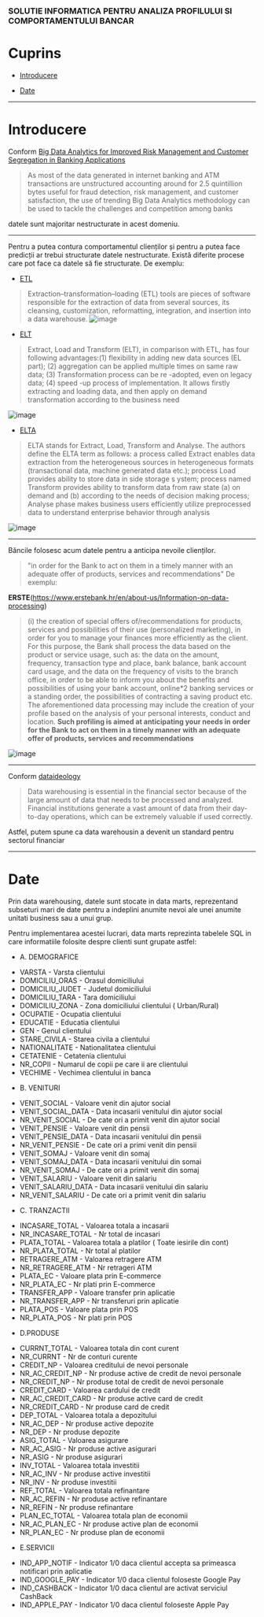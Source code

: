 ### SOLUTIE INFORMATICA PENTRU ANALIZA PROFILULUI SI COMPORTAMENTULUI BANCAR

# Cuprins 
* [Introducere](#Introducere)  
<a name="Introducere"/>

* [Date](#Date)  
<a name="Date"/>

-----

# Introducere

Conform [Big Data Analytics for Improved Risk Management and Customer Segregation in Banking Applications](https://irojournals.com/iroismac/V3/I3/05.pdf)

> As most of the data generated in internet banking and ATM transactions are unstructured accounting around for 2.5 quintillion bytes useful for fraud detection, risk management, and customer satisfaction, the use of trending Big Data Analytics methodology can be used to tackle the challenges and competition among banks

datele sunt majoritar nestructurate in acest domeniu.

-----

Pentru a putea contura comportamentul clienților și pentru a putea face predicții ar trebui structurate datele nestructurate. Există diferite procese care pot face ca datele să fie structurate. 
De exemplu:
* [ETL](https://www.sciencedirect.com/science/article/pii/S131915781100019X/?imgSel=Y)
> Extraction–transformation–loading (ETL) tools are pieces of software responsible for the extraction of data from several sources, its cleansing, customization, reformatting, integration, and insertion into a data warehouse.
![image](https://user-images.githubusercontent.com/73749739/219964652-f9c5969a-4237-438c-8bd3-b8658a003144.png)

* [ELT](https://www.sciencedirect.com/science/article/pii/S2212017314002424)
> Extract, Load and Transform (ELT), in comparison with ETL, has four following advantages:(1) flexibility in adding new data sources (EL part); (2) aggregation can be applied multiple times on same raw data; (3) Transformation process can be re -adopted, even on legacy data; (4) speed -up process of implementation. It allows firstly extracting and loading data, and then apply on demand transformation according to the business need

![image](https://user-images.githubusercontent.com/73749739/219965199-4989c33d-d193-4b2d-be05-99b54737b60c.png)

* [ELTA](https://www.sciencedirect.com/science/article/pii/S2212017314002424)
> ELTA stands for Extract, Load, Transform and Analyse. The authors define the ELTA term as follows: a process called Extract enables data extraction from the heterogeneous sources in heterogeneous formats (transactional data, machine generated data etc.); process Load provides ability to store data in side storage s ystem; process named Transform provides ability to transform data from raw state (a) on demand and (b) according to the needs of decision making process; Analyse phase makes business users efficiently utilize preprocessed data to understand enterprise behavior through analysis

![image](https://user-images.githubusercontent.com/73749739/219965282-ee66a919-7cc5-487a-baf9-95f8e7dcd730.png)

-----

Băncile folosesc acum datele pentru a anticipa nevoile clienților.
> "in order for the Bank to act on them in a timely manner with an adequate offer of products, services and recommendations"
De exemplu:


**ERSTE**(https://www.erstebank.hr/en/about-us/Information-on-data-processing)
>(i) the creation of special offers of/recommendations for products, services and possibilities of their use (personalized marketing), in order for you to manage your finances more efficiently as the client. For this purpose, the Bank shall process the data based on the product or service usage, such as: the data on the amount, frequency, transaction type and place, bank balance, bank account card usage, and the data on the frequency of visits to the branch office, in order to be able to inform you about the benefits and possibilities of using your bank account, online*2 banking services or a standing order, the possibilities of contracting a saving product etc. The aforementioned data processing may include the creation of your profile based on the analysis of your personal interests, conduct and location. **Such profiling is aimed at anticipating your needs in order for the Bank to act on them in a timely manner with an adequate offer of products, services and recommendations** 

![image](https://user-images.githubusercontent.com/73749739/219967007-f70481fd-d584-4b79-b36d-6db16e8abd8c.png)

-----

Conform [dataideology](https://www.dataideology.com/the-benefits-of-data-warehousing-in-finance/)
>Data warehousing is essential in the financial sector because of the large amount of data that needs to be processed and analyzed. Financial institutions generate a vast amount of data from their day-to-day operations, which can be extremely valuable if used correctly.

Astfel, putem spune ca data warehousin a devenit un standard pentru sectorul financiar

-----

# Date

Prin data warehousing, datele sunt stocate in data marts, reprezentand subseturi mari de date pentru a indeplini anumite nevoi ale unei anumite unitati business sau a unui grup.

Pentru implementarea acestei lucrari, data marts reprezinta tabelele SQL in care informatiile folosite despre clienti sunt grupate astfel:

        
-	A. DEMOGRAFICE
* 	VARSTA	-	Varsta clientului
* 	DOMICILIU_ORAS	-	Orasul domiciliului
* 	DOMICILIU_JUDET	-	Judetul domiciliului
* 	DOMICILIU_TARA	-	Tara domiciliului
* 	DOMICILIU_ZONA	-	Zona domiciliului clientului ( Urban/Rural)
* 	OCUPATIE	-	Ocupatia clientului
* 	EDUCATIE	-	Educatia clientului
* 	GEN	-	Genul clientului
* 	STARE_CIVILA	-	Starea civila a clientului
* 	NATIONALITATE	-	Nationalitatea clientului
* 	CETATENIE	-	Cetatenia clientului
* 	NR_COPII	-	Numarul de copii pe care ii are clientului
* 	VECHIME	-	Vechimea clientului in banca
	
	
-	B. VENITURI		
* 	VENIT_SOCIAL	-	Valoare venit din ajutor social 
* 	VENIT_SOCIAL_DATA	-	Data incasarii venitului din ajutor social 
* 	NR_VENIT_SOCIAL		- 	De cate ori a primit venit din ajutor social 
* 	VENIT_PENSIE	-	Valoare venit din pensii 
* 	VENIT_PENSIE_DATA	-	Data incasarii venitului din pensii 
* 	NR_VENIT_PENSIE 	-	De cate ori a primi venit din pensii 
* 	VENIT_SOMAJ	-	Valoare venit din somaj 
* 	VENIT_SOMAJ_DATA	-	Data incasarii venitului din somai 
* 	NR_VENIT_SOMAJ - De cate ori a primit venit din somaj 
* 	VENIT_SALARIU	-	Valoare venit din salariu 
* 	VENIT_SALARIU_DATA	-	Data incasarii venitului din salariu 
* 	NR_VENIT_SALARIU - De cate ori a primit venit din salariu

-	C. TRANZACTII		
* 	INCASARE_TOTAL	-	Valoarea totala a incasarii
* 	NR_INCASARE_TOTAL	-	Nr total de incasari
* 	PLATA_TOTAL	-	Valoarea totala a platilor ( Toate iesirile din cont)
* 	NR_PLATA_TOTAL	-	Nr total al platilor
* 	RETRAGERE_ATM	-	Valoarea retragere ATM
* 	NR_RETRAGERE_ATM	-	Nr retrageri ATM
* 	PLATA_EC	-	Valoare plata prin E-commerce
* 	NR_PLATA_EC	-	Nr plati prin E-commerce
* 	TRANSFER_APP	-	Valoare transfer prin aplicatie
* 	NR_TRANSFER_APP	-	Nr transferuri prin aplicatie
* 	PLATA_POS	-	Valoare plata prin POS
* 	NR_PLATA_POS	-	Nr plati prin POS
			
-	D.PRODUSE		
* 	CURRNT_TOTAL	-	Valoarea totala din cont curent
* 	NR_CURRNT	-	Nr de conturi curente
* 	CREDIT_NP	-	Valoarea creditului de nevoi personale 
* 	NR_AC_CREDIT_NP	-	Nr produse active de credit de nevoi personale
* 	NR_CREDIT_NP	-	Nr produse total de credit de nevoi personale
* 	CREDIT_CARD	-	Valoarea cardului de credit
* 	NR_AC_CREDIT_CARD	-	Nr produse active card de credit
* 	NR_CREDIT_CARD	-	Nr produse card de credit
* 	DEP_TOTAL	-	Valoarea totala a depozitului
* 	NR_AC_DEP	-	Nr produse active depozite
* 	NR_DEP	-	Nr produse depozite
* 	ASIG_TOTAL	-	Valoarea asigurare
* 	NR_AC_ASIG	-	Nr produse active asigurari
* 	NR_ASIG	-	Nr produse asigurari
* 	INV_TOTAL	-	Valoarea totala investitii
* 	NR_AC_INV	-	Nr produse active investitii
* 	NR_INV	-	Nr produse investitii
* 	REF_TOTAL	-	Valoarea totala refinantare
* 	NR_AC_REFIN	-	Nr produse active refinantare
* 	NR_REFIN	-	Nr produse refinantare
* 	PLAN_EC_TOTAL	-	Valoarea totala plan de economii
* 	NR_AC_PLAN_EC	-	Nr produse active plan de economii
* 	NR_PLAN_EC	-	Nr produse plan de economii
			
-	E.SERVICII		
* 	IND_APP_NOTIF	-	Indicator 1/0 daca clientul accepta sa primeasca notificari prin aplicatie
* 	IND_GOOGLE_PAY	-	Indicator 1/0 daca clientul foloseste Google Pay
* 	IND_CASHBACK	-	Indicator 1/0 daca clientul are activat serviciul CashBack
* 	IND_APPLE_PAY	-	Indicator 1/0 daca clientul foloseste Apple Pay
			
			
			
